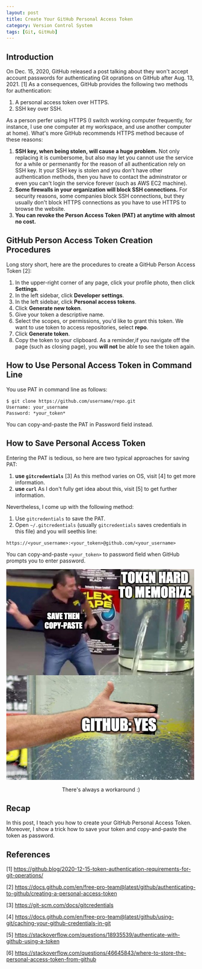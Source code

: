 ```yaml
---
layout: post
title: Create Your GitHub Personal Access Token
category: Version Control System
tags: [Git, GitHub]
---
```


## Introduction
On Dec. 15, 2020, GitHub released a post talking about they won't accept account
passwords for authenticating Git oprations on GitHub after Aug. 13, 2021. [1] 
As a consequences, GitHub provides the following two methods for authentication:
1. A personal access token over HTTPS.
2. SSH key over SSH.

As a person perfer using HTTPS (I switch working computer frequently, for instance,
I use one computer at my workspace, and use another computer at home). What's more
GitHub recommends HTTPS method because of these reasons:
1. **SSH key, when being stolen, will cause a huge problem.** Not only replacing
it is cumbersome, but also may let you cannot use the service for a while or permenantly
for the reason of all authentication rely on SSH key. It your SSH key is stolen and
you don't have other authentication methods, then you have to contact the 
adminstrator or even you can't login the service forever (such as AWS EC2 machine).
2. **Some firewalls in your organization will block SSH connections.** For security
reasons, some companies block SSH connections, but they usually don't block HTTPS
connections as you have to use HTTPS to browse the website.
3. **You can revoke the Person Access Token (PAT) at anytime with almost no cost.**

## GitHub Person Access Token Creation Procedures
Long story short, here are the procedures to create a GitHub Person Access Token [2]:
1. In the upper-right corner of any page, click your profile photo, then click **Settings**.
2. In the left sidebar, click **Developer settings**.
3. In the left sidebar, click **Personal access tokens**.
4. Click **Generate new token**.
5. Give your token a descriptive name.
6. Select the scopes, or permissions, you'd like to grant this token. 
We want to use token to access repositories, select **repo**.
7. Click **Generate token**.
8. Copy the token to your clipboard. 
As a reminder,if you navigate off the page (such as closing page), you **will not** be able to see the token again.

## How to Use Personal Access Token in Command Line
You use PAT in command line as follows:
```
$ git clone https://github.com/username/repo.git
Username: your_username
Password: *your_token*
```

You can copy-and-paste the PAT in Password field instead.

## How to Save Personal Access Token
Entering the PAT is tedious, so here are two typical approaches for saving PAT:
1. **use `gitcredentials`** [3] 
As this method varies on OS, visit [4] to get more information.
2. **use `curl`**
As I don't fully get idea about this, visit [5] to get further information.

Nevertheless, I come up with the following method:
1. Use `gitcredentials` to save the PAT.
2. Open `~/.gitcredentials` (usually `gitcredentials` saves credentials in this file)
and you will seethis line:
```
https://<your_username>:<your_token>@github.com/<your_username>
```
You can copy-and-paste `<your_token>` to password field when GitHub prompts you to enter password.

![image alt](/assets/images/2020/12/26/pat-copy-and-paste.jpg)
<center>There's always a workaround :)</center>

## Recap
In this post, I teach you how to create your GitHub Personal Access Token. Moreover,
I show a trick how to save your token and copy-and-paste the token as password.

## References
[1] https://github.blog/2020-12-15-token-authentication-requirements-for-git-operations/

[2] https://docs.github.com/en/free-pro-team@latest/github/authenticating-to-github/creating-a-personal-access-token

[3] https://git-scm.com/docs/gitcredentials

[4] https://docs.github.com/en/free-pro-team@latest/github/using-git/caching-your-github-credentials-in-git

[5] https://stackoverflow.com/questions/18935539/authenticate-with-github-using-a-token

[6] https://stackoverflow.com/questions/46645843/where-to-store-the-personal-access-token-from-github
